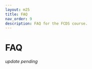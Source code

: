 ```yaml
---
layout: m25
title: FAQ
nav_order: 9
description: FAQ for the FCDS course.
---
```


# FAQ

*update pending*

<!-- # For Current Students

## Quiz

Q: Is the quiz open-book or closed book?
{: .fw-700 }

A: It’s open-book. Though you might have a hard time answering them if you don’t know and understand the content.

Q: Will the correct answers of quizzes and explanations be provided? Should I ask on Piazza if I have any doubts about the quiz?
{: .fw-700 }

A: You’ll get to see answers to the quiz post the deadline. If you have any questions feel free to ask them afterwards.

## Project

Q: How can we access the sample solutions? I don't think my code is the best and want to look into some references.
{: .fw-700 }

A: You’ll need to come to OH to discuss that.

## AIV

Q: Can we use some portion of the official docs for the library? 
{: .fw-700 }

A: All official docs are fair game to students, and we **expect** you to use them as you work on the assignments. Please, however, add any references to the docs if they include more than 2-3 lines of sample code that you are pulling from. It helps us attribute your code to the right location.


Q: Can we use such and such Medium articles?
{: .fw-700 }

A: It depends. You should ask us on Piazza if you have any questions. In general, the rule of thumb is that, if the page contains more than 2-3 lines of real code, I'd **avoid** it. **The official docs, coupled with the primers,** should be enough for most assignments. 

Note: **You should always write your code from scratch in this course, copying as little code as possible. If you have general concept questions,** say "why is this particular thing the way it is", these are wonderful Piazza questions! Please ask them, as we love to answer those questions!

Q: I'm stuck on some error message. Can I cite the resource that helped me out of it? 
{: .fw-700 }

A: Yes. You're allowed to search error messages and use their results to help you out. **You will need to cite any and all such resources of that type.** We understand that using such resources is recommended for this approach, but we also would like to remind you to make it clear wherever you are taking this code from and to take the time to **understand why it works,** as that can be very important for future solutions. **The projects on this course build on one another conceptually–not understanding some tool will come back to haunt you later on.**
 
Q: What is checked for an AIV? 
{: .fw-700 }

A: All submissions are checked, not just the last submission.

Q: Some algorithms usually have a single type of implementation. If the majority have implemented it similarly, will it be an AIV?
{: .fw-700 }

A: In our experience, this is not the case. Given that we ask for variations on these algorithms, students tend to implement these variations rather differently. While the high-level idea might be the same, the exact lines of code you'll put in to solve that problem will be different enough for AIV purposes.

Q: ​​If I looked up the official document of Pandas to find the right function to use, for instance, the conversion of timestamp, we shall include the document in the reference if we take more than 2-3 lines from the documentation. But I basically just looked at the examples of functions and learned about their use. Do I need to include the official doc in my reference in this case?
{: .fw-700 }

A: Usually, unless you actually use more than 2-3 lines of the code from examples or illustrations of official documents, you do not need to cite them in references as you are expected to look up the definitions of APIs and functions using the official docs. 

Q: ​​Will using only one line of code from an online resource cause an AIV?
{: .fw-700 }

A: If you put it in references and cite it accordingly you should be fine.

Q: If I looked up some functions in the Numpy documentation to know how to use the function, I don't need to add it to the reference, right?
{: .fw-700 }

A: You don’t need to.

Q: I submitted the project but forgot to add the source of a Medium article I referred to. My code is quite similar to the one in that article despite some subtle differences. Should I re-submit the project with the reference file?
{: .fw-700 }

A: Yes, please.

## Grade
Q: Will a grade scale be officially released for the course (the numeric cutoffs for each letter grade)?
{: .fw-700 }

A: We don’t release one, namely as it depends on the distribution of grades in a single semester.

Q: I saw the requirements to get a pass grade in this course:
{: .fw-700 }

*For all students, to be considered a passing grade in the course, these two conditions must be met:*
*- All projects must be attempted, and at least some grades before the deadline must be non-zero.*
*- Each of project 2 (Problem Representation), project 6 (Model Deployment and Comparison) and project 7 (Evaluation Optimization) must achieve at least 80%.*

Does that mean that none of the quiz scores count for the grade? Also, are the scores for other projects beside project 2, 6 and 7 count for the grade?
{: .fw-700 }

A: To clarify:
1. These are requirements **in addition** to getting a passing grade in the class. Thus, you'll need to get at least the grade that your program specifies as a pass to pass the course (usually close to a C-, but check with your program for specifics).

2. Quiz scores count for your grade, so they'll be important to passing due to the above grade requirement.

3. As stated in the snipped you have posted, you need to get a non-zero grade on each project to pass, beyond the grade requirement.

## OPE

Q: What is an OPE?
{: .fw-700 }

A: Online Programming Exercise

Q: In this week's OPE, in our group, not everyone gets to play a different role. Is this to be expected?
{: .fw-700 }

A: Yes. It's meant to simulate a realistic environment, where everyone does not always have a role.

Q: Do we have access to past OPE questions after our session and time in the future?
{: .fw-700 }

A: You can always download the OPE questions if you submitted them on Sail(), but otherwise no.

Q: ​​I missed the OPE. Could the questions which were asked during the OPE be shared after the deadlines so that I can practice on my own?
{: .fw-700 }

A: The goal of OPE is to test your collaborative skills, so it doesn’t make sense for you to do it alone. I don’t think you should worry about practicing questions because each OPE is on different topics and the Primers provide enough practice.

## TA/RA Opportunities

Q: I am interested in becoming a TA for the next semester. When will the opportunity become available and what do I do to prepare myself to be considered?
{: .fw-700 }

A: An announcement for TA positions will be posted on Piazza during the last few weeks of the course. We are looking for students who are both exceptional academically and enthusiastic to help other students succeed. To be a potential candidate, you should excel in the course and be an active member on Piazza answering public questions and/or offering complementary. These are two important factors to be considered for the TA position.

Q: I am interested in becoming a RA for the next semester. When will the opportunity become available and what do I do to prepare myself to be considered?
{: .fw-700 }

A: An RA’s duty is to assist with course development and other course-related research activities. RA positions are not available every semester, but keep an eye out for future opportunities should one arise.

# For Incoming or Prospective Students

Q: Where do I find information about the course content?
{: .fw-700 }

A: To find information about the course content including learning objectives, project descriptions, and conceptual topics, please see the Syllabus.

Q: I’m not sure if I have met the prerequisites of the course. Where do I find the course prerequisites and how do I prepare for them?
{: .fw-700 }

A: Please find the prerequisites under Syllabus/Overview. Also, feel free to check out the recommended preparatory courses to better prepare yourself for 11-637 under Related Courses/Preparatory courses for FCDS

Q: How do I register for the course?
{: .fw-700 }

A: For current and incoming CMU students, please register using the [Student Information Online (SIO)](https://s3.as.cmu.edu/sio/index.html){:target="_blank"} system. For non-CMU students, please Contact Us.

Q: I am on the waiting list. What should I do?
{: .fw-700 }

A: We periodically admit students from the waiting list to the course roster if space allows. If you have a special or urgent request, please Contact Us. -->
